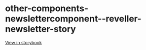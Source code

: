 # other-components-newslettercomponent--reveller-newsletter-story

[View in storybook](https://raw.githack.com/Independent-Digital-News-and-Media-Ltd/standard-pwamp-sb/PR-891-sb/index.html?path=/story/other-components-newslettercomponent--reveller-newsletter-story)